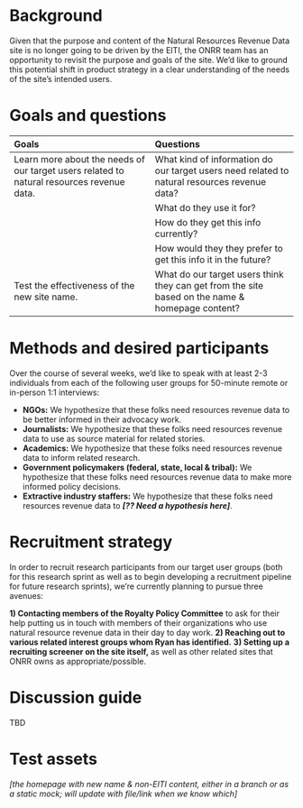 # Background

Given that the purpose and content of the Natural Resources Revenue Data site is no longer going to be driven by the EITI, the ONRR team has an opportunity to revisit the purpose and goals of the site. We’d like to ground this potential shift in product strategy in a clear understanding of the needs of the site’s intended users.

# Goals and questions
| Goals | Questions |
| :----- | :--------- |
| Learn more about the needs of our target users related to natural resources revenue data. | What kind of information do our target users need related to natural resources revenue data? |
| | What do they use it for? |
| | How do they get this info currently? |
| | How would they they prefer to get this info it in the future? |
| Test the effectiveness of the new site name. | What do our target users think they can get from the site based on the name & homepage content? |


# Methods and desired participants

Over the course of several weeks, we’d like to speak with at least 2-3 individuals from each of the following user groups for 50-minute remote or in-person 1:1 interviews:

- **NGOs:** We hypothesize that these folks need resources revenue data to be better informed in their advocacy work. 
- **Journalists:** We hypothesize that these folks need resources revenue data to use as source material for related stories.
- **Academics:** We hypothesize that these folks need resources revenue data to inform related research.
- **Government policymakers (federal, state, local & tribal):** We hypothesize that these folks need resources revenue data to make more informed policy decisions.
- **Extractive industry staffers:** We hypothesize that these folks need resources revenue data to **_[?? Need a hypothesis here]_**.


# Recruitment strategy

In order to recruit research participants from our target user groups (both for this research sprint as well as to begin developing a recruitment pipeline for future research sprints), we’re currently planning to pursue three avenues:

**1) Contacting members of the Royalty Policy Committee** to ask for their help putting us in touch with members of their organizations who use natural resource revenue data in their day to day work.
**2) Reaching out to various related interest groups whom Ryan has identified.**
**3) Setting up a recruiting screener on the site itself,** as well as other related sites that ONRR owns as appropriate/possible.


# Discussion guide
TBD

# Test assets
_[the homepage with new name & non-EITI content, either in a branch or as a static mock; will update with file/link when we know which]_
